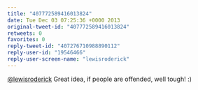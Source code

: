 ```yaml
---
title: "407772589416013824"
date: Tue Dec 03 07:25:36 +0000 2013
original-tweet-id: "407772589416013824"
retweets: 0
favorites: 0
reply-tweet-id: "407276710988890112"
reply-user-id: "19546466"
reply-user-screen-name: "lewisroderick"
---
```

<a href="https://twitter.com/lewisroderick">@lewisroderick</a> Great idea, if people are offended, well tough! :)

